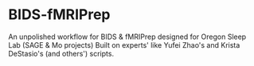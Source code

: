 # BIDS-fMRIPrep
An unpolished workflow for BIDS &amp; fMRIPrep designed for Oregon Sleep Lab (SAGE &amp; Mo projects)
Built on experts' like Yufei Zhao's and Krista DeStasio's (and others') scripts.
